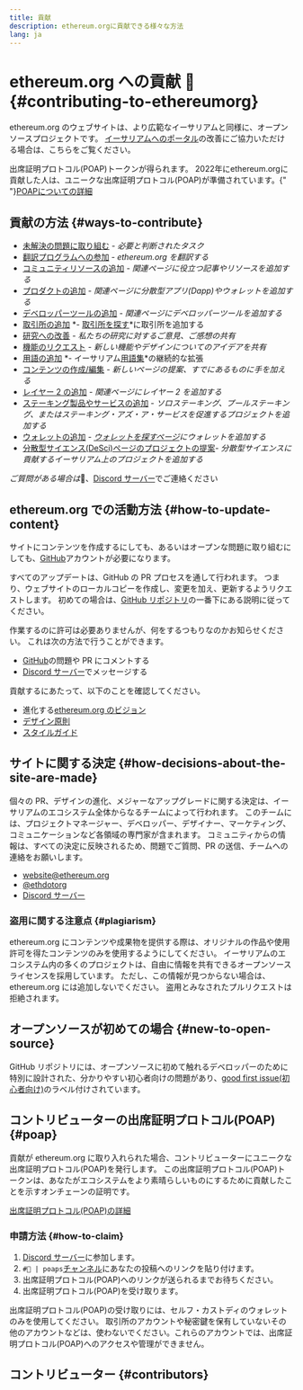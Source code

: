 ```yaml
---
title: 貢献
description: ethereum.orgに貢献できる様々な方法
lang: ja
---
```


# ethereum.org への貢献 🦄 {#contributing-to-ethereumorg}

ethereum.org のウェブサイトは、より広範なイーサリアムと同様に、オープンソースプロジェクトです。 [イーサリアムへのポータル](/about/)の改善にご協力いただける場合は、こちらをご覧ください。

<InfoBanner shouldCenter emoji=":tada:">
  出席証明プロトコル(POAP)トークンが得られます。 2022年にethereum.orgに貢献した人は、ユニークな出席証明プロトコル(POAP)が準備されています。{" "}<a href="#poap">POAPについての詳細</a>
</InfoBanner>

## 貢献の方法 {#ways-to-contribute}

- [未解決の問題に取り組む](https://github.com/ethereum/ethereum-org-website/issues) _- 必要と判断されたタスク_
- [翻訳プログラムへの参加](/contributing/translation-program/) _- ethereum.org を翻訳する_
- [コミュニティリソースの追加](/contributing/content-resources/) _- 関連ページに役立つ記事やリソースを追加する_
- [プロダクトの追加](/contributing/adding-products/) _- 関連ページに分散型アプリ(Dapp)やウォレットを追加する_
- [デベロッパーツールの追加](/contributing/adding-developer-tools/) _- 関連ページにデベロッパーツールを追加する_
- [取引所の追加](/contributing/adding-exchanges/) *- [取引所を探す](/get-eth/#country-picker)*に取引所を追加する
- [研究への改善](https://www.notion.so/efdn/Ethereum-org-User-Persona-Memo-b44dc1e89152457a87ba872b0dfa366c) _- 私たちの研究に対するご意見、ご感想の共有_
- [機能のリクエスト](https://github.com/ethereum/ethereum-org-website/issues/new?assignees=&labels=Type%3A+Feature&template=feature_request.md&title=) _- 新しい機能やデザインについてのアイデアを共有_
- [用語の追加](/contributing/adding-glossary-terms) *- イーサリアム[用語集](/glossary/)*の継続的な拡張
- [コンテンツの作成/編集](/contributing/#how-to-update-content) _- 新しいページの提案、すでにあるものに手を加える_
- [レイヤー 2 の追加](/contributing/adding-layer-2s/) _- 関連ページにレイヤー 2 を追加する_
- [ステーキング製品やサービスの追加](/contributing/adding-staking-products/) - _ソロステーキング、プールステーキング、またはステーキング・アズ・ア・サービスを促進するプロジェクトを追加する_
- [ウォレットの追加](/contributing/adding-wallets/) _- [ウォレットを探すページ](/wallets/find-wallet/)にウォレットを追加する_
- [分散型サイエンス(DeSci)ページのプロジェクトの提案](/contributing/adding-desci-projects/)_- 分散型サイエンスに貢献するイーサリアム上のプロジェクトを追加する_

*ご質問がある場合は*🤔、[Discord サーバー](https://discord.gg/CetY6Y4)でご連絡ください

## ethereum.org での活動方法 {#how-to-update-content}

サイトにコンテンツを作成するにしても、あるいはオープンな問題に取り組むにしても、[GitHub](https://github.com)アカウントが必要になります。

すべてのアップデートは、GitHub の PR プロセスを通して行われます。 つまり、ウェブサイトのローカルコピーを作成し、変更を加え、更新するようリクエストします。 初めての場合は、[GitHub リポジトリ](https://github.com/ethereum/ethereum-org-website)の一番下にある説明に従ってください。

作業するのに許可は必要ありませんが、何をするつもりなのかお知らせください。 これは次の方法で行うことができます。

- [GitHub](https://github.com/ethereum/ethereum-org-website)の問題や PR にコメントする
- [Discord サーバー](https://discord.gg/CetY6Y4)でメッセージする

貢献するにあたって、以下のことを確認してください。

- 進化する[ethereum.org のビジョン](/about/)
- [デザイン原則](/contributing/design-principles/)
- [スタイルガイド](/contributing/style-guide/)

## サイトに関する決定 {#how-decisions-about-the-site-are-made}

個々の PR、デザインの進化、メジャーなアップグレードに関する決定は、イーサリアムのエコシステム全体からなるチームによって行われます。 このチームには、プロジェクトマネージャー、デベロッパー、デザイナー、マーケティング、コミュニケーションなど各領域の専門家が含まれます。 コミュニティからの情報は、すべての決定に反映されるため、問題でご質問、PR の送信、チームへの連絡をお願いします。

- [website@ethereum.org](mailto:website@ethereum.org)
- [@ethdotorg](https://twitter.com/ethdotorg)
- [Discord サーバー](https://discord.gg/CetY6Y4)

### 盗用に関する注意点 {#plagiarism}

ethereum.org にコンテンツや成果物を提供する際は、オリジナルの作品や使用許可を得たコンテンツのみを使用するようにしてください。 イーサリアムのエコシステム内の多くのプロジェクトは、自由に情報を共有できるオープンソースライセンスを採用しています。 ただし、この情報が見つからない場合は、ethereum.org には追加しないでください。 盗用とみなされたプルリクエストは拒絶されます。

## オープンソースが初めての場合 {#new-to-open-source}

GitHub リポジトリには、オープンソースに初めて触れるデベロッパーのために特別に設計された、分かりやすい初心者向けの問題があり、[good first issue(初心者向け)](https://github.com/ethereum/ethereum-org-website/issues?q=is%3Aopen+is%3Aissue+label%3A%22good+first+issue%22)のラベル付けされています。

## コントリビューターの出席証明プロトコル(POAP) {#poap}

貢献が ethereum.org に取り入れられた場合、コントリビューターにユニークな出席証明プロトコル(POAP)を発行します。 この出席証明プロトコル(POAP)トークンは、あなたがエコシステムをより素晴らしいものにするために貢献したことを示すオンチェーンの証明です。

[出席証明プロトコル(POAP)の詳細](https://www.poap.xyz/)

### 申請方法 {#how-to-claim}

1. [Discord サーバー](https://discord.gg/E8dET2ux8y)に参加します。
2. `#🥇 | poaps`[チャンネル](https://discord.com/channels/714888181740339261/804005643211898911)にあなたの投稿へのリンクを貼り付けます。
3. 出席証明プロトコル(POAP)へのリンクが送られるまでお待ちください。
4. 出席証明プロトコル(POAP)を受け取ります。

出席証明プロトコル(POAP)の受け取りには、セルフ・カストディのウォレットのみを使用してください。 取引所のアカウントや秘密鍵を保有していないその他のアカウントなどは、使わないでください。これらのアカウントでは、出席証明プロトコル(POAP)へのアクセスや管理ができません。

## コントリビューター {#contributors}

<Contributors />
